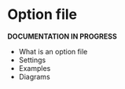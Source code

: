 # Option file

**DOCUMENTATION IN PROGRESS**  

* What is an option file
* Settings
* Examples
* Diagrams
